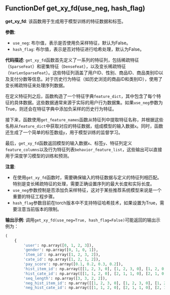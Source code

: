 ## FunctionDef get_xy_fd(use_neg, hash_flag)
**get_xy_fd**: 该函数用于生成用于模型训练的特征数据和标签。

**参数**:
- `use_neg`: 布尔值，表示是否使用负采样特征，默认为False。
- `hash_flag`: 布尔值，表示是否对特征进行哈希处理，默认为False。

**代码描述**:
`get_xy_fd`函数首先定义了一系列的特征列，包括稀疏特征（`SparseFeat`）和密集特征（`DenseFeat`），以及变长稀疏特征（`VarLenSparseFeat`）。这些特征列涵盖了用户ID、性别、商品ID、商品类别ID以及支付分数等信息。对于历史行为特征（如历史浏览的商品ID和类别ID），使用了变长稀疏特征来处理序列数据。

在定义特征列之后，函数构造了一个特征字典`feature_dict`，其中包含了每个特征的具体数据。这些数据通常来源于实际的用户行为数据集。如果`use_neg`参数为True，则还会在特征字典中添加负采样的历史行为特征。

接下来，函数使用`get_feature_names`函数从特征列中提取特征名称，并根据这些名称从`feature_dict`中获取对应的特征数据，组成模型的输入数据`x`。同时，函数还生成了一个简单的标签数组`y`，用于模型训练的监督学习。

最后，`get_xy_fd`函数返回模型的输入数据`x`、标签`y`、特征列定义`feature_columns`以及行为特征列表`behavior_feature_list`，这些输出可以直接用于深度学习模型的训练和预测。

**注意**:
- 在使用`get_xy_fd`函数时，需要确保输入的特征数据与定义的特征列相匹配。特别是变长稀疏特征的处理，需要正确设置序列的最大长度和实际长度。
- `use_neg`参数控制是否添加负采样特征，这对于某些推荐系统模型来说是一个重要的特征工程步骤。
- `hash_flag`参数目前在torch版本中不支持特征哈希技术，如果设置为True，需要注意当前版本的限制。

**输出示例**:
调用`get_xy_fd(use_neg=True, hash_flag=False)`可能返回的输出示例为：
```python
(
    {
        'user': np.array([0, 1, 2, 3]),
        'gender': np.array([0, 1, 0, 1]),
        'item_id': np.array([1, 2, 3, 2]),
        'cate_id': np.array([1, 2, 1, 2]),
        'pay_score': np.array([0.1, 0.2, 0.3, 0.2]),
        'hist_item_id': np.array([[1, 2, 3, 0], [1, 2, 3, 0], [1, 2, 0, 0], [1, 2, 0, 0]]),
        'hist_cate_id': np.array([[1, 1, 2, 0], [2, 1, 1, 0], [2, 1, 0, 0], [1, 2, 0, 0]]),
        'seq_length': np.array([3, 3, 2, 2]),
        'neg_hist_item_id': np.array([[1, 2, 3, 0], [1, 2, 3, 0], [1, 2, 0, 0], [1, 2, 0, 0]]),
        'neg_hist_cate_id': np.array([[1, 1, 2, 0], [2, 1, 1, 0], [2, 1, 0, 0], [1, 2, 0,
